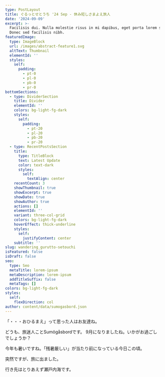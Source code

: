 ```yaml
---
type: PostLayout
title: ぐるっとせとうち '24 Sep - 休み短しさまよえ旅人
date: '2024-09-09'
excerpt: >-
  Facilisis dui. Nulla molestie risus in mi dapibus, eget porta lorem semper.
  Donec sed facilisis nibh.
featuredImage:
  type: ImageBlock
  url: /images/abstract-feature1.svg
  altText: Thumbnail
  elementId: ''
  styles:
    self:
      padding:
        - pt-0
        - pl-0
        - pb-0
        - pr-0
bottomSections:
  - type: DividerSection
    title: Divider
    elementId: ''
    colors: bg-light-fg-dark
    styles:
      self:
        padding:
          - pt-20
          - pl-20
          - pb-20
          - pr-20
  - type: RecentPostsSection
    title:
      type: TitleBlock
      text: Latest Update
      color: text-dark
      styles:
        self:
          textAlign: center
    recentCount: 3
    showThumbnail: true
    showExcerpt: true
    showDate: true
    showAuthor: true
    actions: []
    elementId: ''
    variant: three-col-grid
    colors: bg-light-fg-dark
    hoverEffect: thick-underline
    styles:
      self:
        justifyContent: center
    subtitle: ''
slug: wandering_gurutto-setouchi
isFeatured: false
isDraft: false
seo:
  type: Seo
  metaTitle: lorem-ipsum
  metaDescription: lorem-ipsum
  addTitleSuffix: false
  metaTags: []
colors: bg-light-fg-dark
styles:
  self:
    flexDirection: col
author: content/data/sumogasbord.json
---
```

「・・・おひるまえ」って思った人はお友達ね。

どうも、旅迷人ことSumögåsbordです。
9月になりましたね。いかがお過ごしでしょうか？

今年も暑いですね。「残暑厳しい」が当たり前になっている今日この頃。

突然ですが、旅に出ました。

行き先はとりあえず瀬戸内海です。


